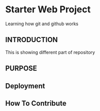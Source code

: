 # Starter Web Project
Learning how git and github works

## INTRODUCTION
This is showing different part of repository

## PURPOSE

## Deployment 

## How To Contribute


